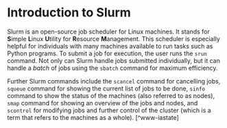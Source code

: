 # Introduction to Slurm

Slurm is an open-source job scheduler for Linux machines. It stands for **S**imple **L**inux **U**tility for **R**esource **M**anagement.
This scheduler is especially helpful for individuals with many machines available to run tasks such as Python programs. To submit a job for
execution, the user runs the `srun` command. Not only can Slurm handle jobs submitted individually, but it can handle a *batch* of jobs using 
the `sbatch` command for maximum efficiency.

Further Slurm commands include the `scancel` command for cancelling jobs, `squeue` command for showing the current list of jobs to be done, `sinfo`
command to show the status of the machines (also referred to as nodes), `smap` command for showing an overview of the jobs and nodes, and `scontrol`
for modifying jobs and further control of the cluster (which is a term that refers to the machines as a whole). [^www-iastate]

